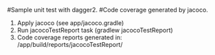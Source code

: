 #Sample unit test with dagger2. 
#Code coverage generated by jacoco.

1. Apply jacoco (see app/jacoco.gradle)
2. Run jacocoTestReport task (gradlew jacocoTestReport)
3. Code coverage reports generated in: /app/build/reports/jacocoTestReport/
